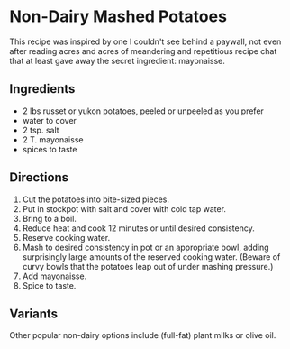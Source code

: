 # Non-Dairy Mashed Potatoes

This recipe was inspired by one I couldn't see behind a paywall, not even after reading acres and acres of meandering and repetitious recipe chat that at least gave away the secret ingredient:  mayonaisse.

## Ingredients

* 2 lbs russet or yukon potatoes, peeled or unpeeled as you prefer
* water to cover
* 2 tsp. salt
* 2 T. mayonaisse
* spices to taste

## Directions

1. Cut the potatoes into bite-sized pieces.
2. Put in stockpot with salt and cover with cold tap water.
3. Bring to a boil.
4. Reduce heat and cook 12 minutes or until desired consistency.
5. Reserve cooking water.
6. Mash to desired consistency in pot or an appropriate bowl, adding surprisingly large amounts of the reserved cooking water.  (Beware of curvy bowls that the potatoes leap out of under mashing pressure.)
7. Add mayonaisse.
8. Spice to taste.

## Variants

Other popular non-dairy options include (full-fat) plant milks or olive oil.
